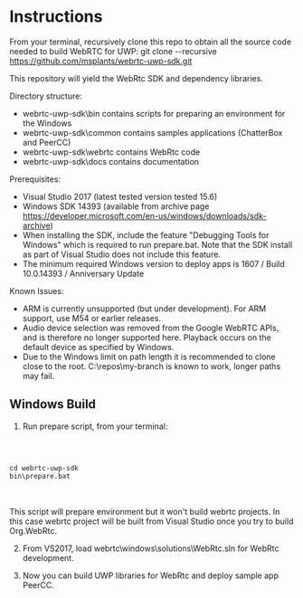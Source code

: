 # Instructions

From your terminal, recursively clone this repo to obtain all the source code needed to build WebRTC for UWP:
git clone --recursive https://github.com/msplants/webrtc-uwp-sdk.git

This repository will yield the WebRtc SDK and dependency libraries.

Directory structure:

- webrtc-uwp-sdk\bin          	contains scripts for preparing an environment for the Windows
- webrtc-uwp-sdk\common         contains samples applications (ChatterBox and PeerCC)
- webrtc-uwp-sdk\webrtc    		contains WebRtc code
- webrtc-uwp-sdk\docs			contains documentation


Prerequisites:
- Visual Studio 2017 (latest tested version tested 15.6)
- Windows SDK 14393 (available from archive page https://developer.microsoft.com/en-us/windows/downloads/sdk-archive)
- When installing the SDK, include the feature "Debugging Tools for Windows" which is required to run prepare.bat.  Note that the SDK install as part of Visual Studio does not include this feature.
- The minimum required Windows version to deploy apps is 1607 / Build 10.0.14393 / Anniversary Update

Known Issues:
- ARM is currently unsupported (but under development).  For ARM support, use M54 or earlier releases.
- Audio device selection was removed from the Google WebRTC APIs, and is therefore no longer supported here.  Playback occurs on the default device as specified by Windows.
- Due to the Windows limit on path length it is recommended to clone close to the root.  C:\repos\my-branch is known to work, longer paths may fail.

## Windows Build

1. Run prepare script, from your terminal:
<br />
<pre>
<code>
cd webrtc-uwp-sdk
bin\prepare.bat
</code>
</pre>
<br />
This script will prepare environment but it won't build webrtc projects. In this case webrtc project will be built from Visual Studio once you try to build Org.WebRtc.

2. From VS2017, load webrtc\windows\solutions\WebRtc.sln for WebRtc development.

3. Now you can build UWP libraries for WebRtc and deploy sample app PeerCC.
